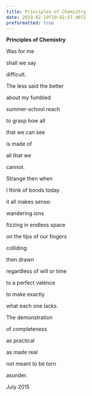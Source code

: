 ```yaml
---
title: Principles of Chemistry
date: 2019-02-19T19:42:57.907Z
preformatted: true
---
```

**Principles of Chemistry** 

Was for me

shall we say 

difficult.

The less said the better

about my fumbled 

summer-school reach

to grasp how all 

that we can see

is made of 

all that we 

cannot. 

Strange then when 

I think of bonds today 

it all makes sense:

wandering ions 

fizzing in endless space

on the tips of our fingers

colliding 

then drawn

regardless of will or time

to a perfect valence

to make exactly 

what each one lacks.

The demonstration 

of completeness

as practical

as made real 

not meant to be torn

asunder.



July 2015

